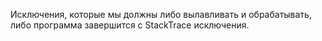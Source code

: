 Исключения, которые мы должны либо вылавливать и обрабатывать, либо программа завершится с StackTrace исключения.